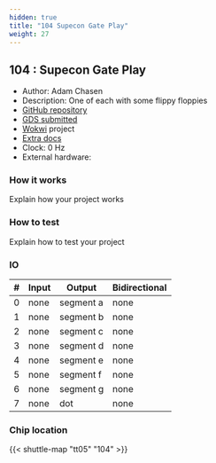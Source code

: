 ```yaml
---
hidden: true
title: "104 Supecon Gate Play"
weight: 27
---
```


## 104 : Supecon Gate Play

* Author: Adam Chasen
* Description: One of each with some flippy floppies
* [GitHub repository](https://github.com/chaseadam/tt5)
* [GDS submitted](https://github.com/chaseadam/tt5/actions/runs/6755385200)
* [Wokwi](https://wokwi.com/projects/380408409844584449) project
* [Extra docs]()
* Clock: 0 Hz
* External hardware: 



### How it works

Explain how your project works


### How to test

Explain how to test your project


### IO

| # | Input        | Output       | Bidirectional      |
|---|--------------|--------------| -------------------|
| 0 | none  | segment a | none |
| 1 | none  | segment b | none |
| 2 | none  | segment c | none |
| 3 | none  | segment d | none |
| 4 | none  | segment e | none |
| 5 | none  | segment f | none |
| 6 | none  | segment g | none |
| 7 | none  | dot | none |

### Chip location

{{< shuttle-map "tt05" "104" >}}

